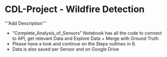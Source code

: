 # CDL-Project - Wildfire Detection

'''Add Description'''

- "Complete_Analysis_of_Sensors" Notebook has all the code to connect to API, get relevant Data and Explore Data + Merge with Ground Truth
- Please have a look and continue on the Steps outlines in 8.
- Data is also saved per Sensor and on Google Drive

